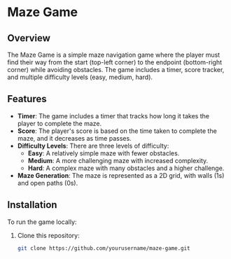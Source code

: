 # Maze Game

## Overview

The Maze Game is a simple maze navigation game where the player must find their way from the start (top-left corner) to the endpoint (bottom-right corner) while avoiding obstacles. The game includes a timer, score tracker, and multiple difficulty levels (easy, medium, hard).

## Features

- **Timer**: The game includes a timer that tracks how long it takes the player to complete the maze.
- **Score**: The player's score is based on the time taken to complete the maze, and it decreases as time passes.
- **Difficulty Levels**: There are three levels of difficulty:
  - **Easy**: A relatively simple maze with fewer obstacles.
  - **Medium**: A more challenging maze with increased complexity.
  - **Hard**: A complex maze with many obstacles and a higher challenge.
- **Maze Generation**: The maze is represented as a 2D grid, with walls (1s) and open paths (0s).

## Installation

To run the game locally:

1. Clone this repository:
   ```bash
   git clone https://github.com/yourusername/maze-game.git
